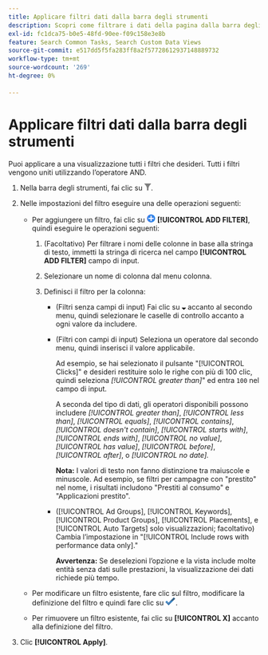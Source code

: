 ```yaml
---
title: Applicare filtri dati dalla barra degli strumenti
description: Scopri come filtrare i dati della pagina dalla barra degli strumenti.
exl-id: fc1dca75-b0e5-48fd-90ee-f09c158e3e8b
feature: Search Common Tasks, Search Custom Data Views
source-git-commit: e517dd5f5fa283ff8a2f57728612937148889732
workflow-type: tm+mt
source-wordcount: '269'
ht-degree: 0%

---
```


# Applicare filtri dati dalla barra degli strumenti

Puoi applicare a una visualizzazione tutti i filtri che desideri. Tutti i filtri vengono uniti utilizzando l’operatore AND.

1. Nella barra degli strumenti, fai clic su ![Filtro](/help/search-social-commerce/assets/filter.png "Filtro").

1. Nelle impostazioni del filtro eseguire una delle operazioni seguenti:

   * Per aggiungere un filtro, fai clic su ![Aggiungi filtro](/help/search-social-commerce/assets/add.png "Aggiungi filtro") **[!UICONTROL ADD FILTER]**, quindi eseguire le operazioni seguenti:

      1. (Facoltativo) Per filtrare i nomi delle colonne in base alla stringa di testo, immetti la stringa di ricerca nel campo **[!UICONTROL ADD FILTER]** campo di input.

      1. Selezionare un nome di colonna dal menu colonna.

      1. Definisci il filtro per la colonna:

         * (Filtri senza campi di input) Fai clic su ![Freccia giù](/help/search-social-commerce/assets/arrow-down-expand.png "Freccia giù") accanto al secondo menu, quindi selezionare le caselle di controllo accanto a ogni valore da includere.

         * (Filtri con campi di input) Seleziona un operatore dal secondo menu, quindi inserisci il valore applicabile.

           Ad esempio, se hai selezionato il pulsante &quot;[!UICONTROL Clicks]&quot; e desideri restituire solo le righe con più di 100 clic, quindi seleziona *[!UICONTROL greater than]*&quot; ed entra `100` nel campo di input.

           A seconda del tipo di dati, gli operatori disponibili possono includere *[!UICONTROL greater than]*, *[!UICONTROL less than]*, *[!UICONTROL equals]*, *[!UICONTROL contains]*, *[!UICONTROL doesn't contain]*, *[!UICONTROL starts with]*, *[!UICONTROL ends with]*, *[!UICONTROL no value]*, *[!UICONTROL has value]*, *[!UICONTROL before]*, *[!UICONTROL after]*, o *[!UICONTROL no date].*

           **Nota:** I valori di testo non fanno distinzione tra maiuscole e minuscole. Ad esempio, se filtri per campagne con &quot;prestito&quot; nel nome, i risultati includono &quot;Prestiti al consumo&quot; e &quot;Applicazioni prestito&quot;.

         * ([!UICONTROL Ad Groups], [!UICONTROL Keywords], [!UICONTROL Product Groups], [!UICONTROL Placements], e [!UICONTROL Auto Targets] solo visualizzazioni; facoltativo) Cambia l’impostazione in &quot;[!UICONTROL Include rows with performance data only].&quot;

           **Avvertenza:** Se deselezioni l’opzione e la vista include molte entità senza dati sulle prestazioni, la visualizzazione dei dati richiede più tempo.

   * Per modificare un filtro esistente, fare clic sul filtro, modificare la definizione del filtro e quindi fare clic su ![Aggiorna filtro](/help/search-social-commerce/assets/select.png "Aggiorna filtro").

   * Per rimuovere un filtro esistente, fai clic su **[!UICONTROL X]** accanto alla definizione del filtro.

1. Clic **[!UICONTROL Apply]**.
